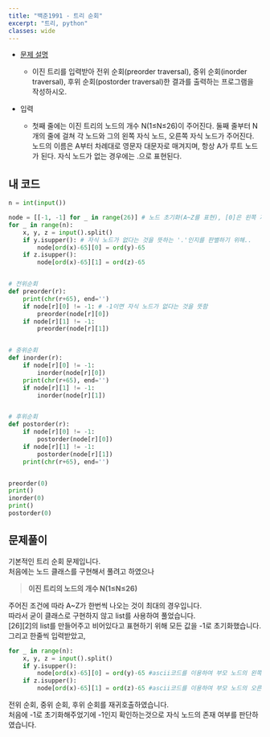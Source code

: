 ```yaml
---
title: "백준1991 - 트리 순회"
excerpt: "트리, python"
classes: wide
---
```



* [문제 설명](https://www.acmicpc.net/problem/1991)
  - 이진 트리를 입력받아 전위 순회(preorder traversal), 중위 순회(inorder traversal), 후위 순회(postorder traversal)한 결과를 출력하는 프로그램을 작성하시오.  
  
   

* 입력  
  - 첫째 줄에는 이진 트리의 노드의 개수 N(1≤N≤26)이 주어진다. 둘째 줄부터 N개의 줄에 걸쳐 각 노드와 그의 왼쪽 자식 노드, 오른쪽 자식 노드가 주어진다. 노드의 이름은 A부터 차례대로 영문자 대문자로 매겨지며, 항상 A가 루트 노드가 된다. 자식 노드가 없는 경우에는 .으로 표현된다.  
  
  
## 내 코드  

```python
n = int(input())

node = [[-1, -1] for _ in range(26)] # 노드 초기화(A~Z를 표현), [0]은 왼쪽 자식 [1]은 오른쪽 자식을 
for _ in range(n):
    x, y, z = input().split()
    if y.isupper(): # 자식 노드가 없다는 것을 뜻하는 '.'인지를 판별하기 위해..
        node[ord(x)-65][0] = ord(y)-65
    if z.isupper():
        node[ord(x)-65][1] = ord(z)-65


# 전위순회
def preorder(r):
    print(chr(r+65), end='')
    if node[r][0] != -1: # -1이면 자식 노드가 없다는 것을 뜻함
        preorder(node[r][0])
    if node[r][1] != -1:
        preorder(node[r][1])


# 중위순회
def inorder(r):
    if node[r][0] != -1:
        inorder(node[r][0])
    print(chr(r+65), end='')
    if node[r][1] != -1:
        inorder(node[r][1])


# 후위순회
def postorder(r):
    if node[r][0] != -1:
        postorder(node[r][0])
    if node[r][1] != -1:
        postorder(node[r][1])
    print(chr(r+65), end='')


preorder(0)
print()
inorder(0)
print()
postorder(0)
 ```  


## 문제풀이  
 
기본적인 트리 순회 문제입니다.  
처음에는 노드 클래스를 구현해서 풀려고 하였으나  
> **이진 트리의 노드의 개수 N(1≤N≤26)**  

주어진 조건에 따라 A~Z가 한번씩 나오는 것이 최대의 경우입니다.  
따라서 굳이 클래스로 구현하지 않고 list를 사용하여 풀었습니다.  
[26][2]의 list를 만들어주고 비어있다고 표현하기 위해 모든 값을 -1로 초기화했습니다.  
그리고 한줄씩 입력받았고,  
```python
for _ in range(n):
    x, y, z = input().split()
    if y.isupper():
        node[ord(x)-65][0] = ord(y)-65 #ascii코드를 이용하여 부모 노드의 왼쪽 자식 값을 삽입
    if z.isupper():
        node[ord(x)-65][1] = ord(z)-65 #ascii코드를 이용하여 부모 노드의 오른쪽 자식 값을 삽입
 ```  
 전위 순회, 중위 순회, 후위 순회를 재귀호출하였습니다.  
 처음에 -1로 초기화해주었기에 -1인지 확인하는것으로 자식 노드의 존재 여부를 판단하였습니다.  
